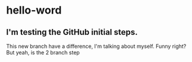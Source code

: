 # hello-word
I'm testing the GitHub initial steps.
--
This new branch have a difference, I'm talking about myself. Funny right? But yeah, is the 2 branch step
